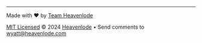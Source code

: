
---
Made with ❤️ by [Team Heavenlode](https://www.heavenlode.com)

[MIT Licensed](https://raw.githubusercontent.com/Heavenlode/HLNC/main/LICENSE) &copy; 2024 [Heavenlode](https://heavenlode.com) &bull; Send comments to [wyatt@heavenlode.com](mailto:wyatt@heavenlode.com)